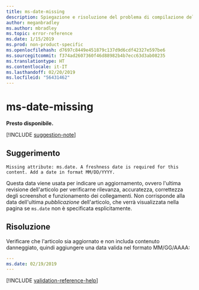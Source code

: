 ```yaml
---
title: ms-date-missing
description: Spiegazione e risoluzione del problema di compilazione della documentazione ms-date-missing
author: meganbradley
ms.author: mbradley
ms.topic: error-reference
ms.date: 1/15/2019
ms.prod: non-product-specific
ms.openlocfilehash: d7697c8449e451879c137d9d6cdf42327e597be6
ms.sourcegitcommit: f374ad2607360f46d88982b4b7ecc63d3ab08235
ms.translationtype: HT
ms.contentlocale: it-IT
ms.lasthandoff: 02/20/2019
ms.locfileid: "56431462"
---
```

# <a name="ms-date-missing"></a>ms-date-missing

**Presto disponibile.**

[!INCLUDE [suggestion-note](includes/suggestion-note.md)]

## <a name="suggestion"></a>Suggerimento

`Missing attribute: ms.date. A freshness date is required for this content. Add a date in format MM/DD/YYYY.`

Questa data viene usata per indicare un aggiornamento, ovvero l'ultima revisione dell'articolo per verificarne rilevanza, accuratezza, correttezza degli screenshot e funzionamento dei collegamenti. Non corrisponde alla data dell'ultima *pubblicazione* dell'articolo, che verrà visualizzata nella pagina se `ms.date` non è specificata esplicitamente.

## <a name="resolution"></a>Risoluzione

Verificare che l'articolo sia aggiornato e non includa contenuto danneggiato, quindi aggiungere una data valida nel formato MM/GG/AAAA:

```yml
---
ms.date: 02/19/2019
---
```

<!--make sure to add this file to your includes folder and verify the path-->
[!INCLUDE [validation-reference-help](includes/validation-reference-help.md)]
